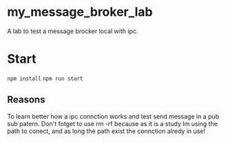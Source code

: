 # my_message_broker_lab
A lab to test a message brocker local with ipc.

# Start

`npm install`
`npm run start`

## Reasons
To learn better how a ipc connction works and test send message in a pub sub patern.
Don't fotget to use rm -rf because as it is a study Im using the path to conect, and as long the path exist the connction alredy in use!

